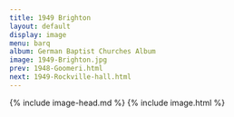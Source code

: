 ```yaml
---
title: 1949 Brighton
layout: default
display: image
menu: barq
album: German Baptist Churches Album
image: 1949-Brighton.jpg
prev: 1948-Goomeri.html
next: 1949-Rockville-hall.html
---
```

{% include image-head.md %}
{% include image.html %}